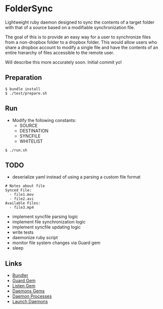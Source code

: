 # FolderSync

Lightweight ruby daemon designed to sync the contents of a target folder with that of a source based on a modifiable synchronization file.

The goal of this is to provide an easy way for a user to synchronize files from a non-dropbox folder to a dropbox folder. This would allow users who share a dropbox account to modify a single file and have the contents of an entire hierarchy of files accessible to the remote user.

Will describe this more accurately soon. Initial commit yo!

## Preparation

```
$ bundle install
$ ./test/prepare.sh
```

## Run

* Modify the following constants:
  * SOURCE
  * DESTINATION
  * SYNCFILE
  * WHITELIST

```
$ ./run.sh
```

## TODO

* deserialize yaml instead of using a parsing a custom file format

```
# Notes about file
Synced File:
  - file1.mov
  - file2.avi
Available Files:
  - file3.mp4

```

* implement syncfile parsing logic
* implement file synchronization logic
* implement syncfile updating logic
* write tests
* daemonize ruby script
* monitor file system changes via Guard gem
* sleep

## Links

* [Bundler](http://gembundler.com)
* [Guard Gem](https://github.com/guard/guard)
* [Listen Gem](https://github.com/guard/listen)
* [Daemons Gems](http://daemons.rubyforge.org/)
* [Daemon Processes](http://www.jstorimer.com/2012/04/19/daemon-processes-in-ruby.html)
* [Launch Daemons](http://snippets.aktagon.com/snippets/212-How-to-create-a-daemon-process-using-Ruby-and-the-daemons-RubyGem)
